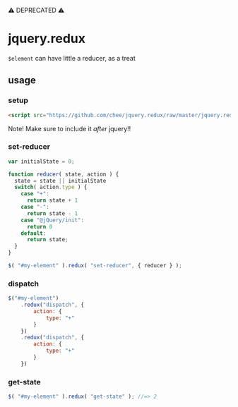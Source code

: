 ⚠ DEPRECATED ⚠

# jquery.redux

`$element` can have little a reducer, as a treat

## usage

### setup

```html
<script src="https://github.com/chee/jquery.redux/raw/master/jquery.redux.min.js">
```

Note! Make sure to include it _after_ jquery!!

### set-reducer

```js
var initialState = 0;

function reducer( state, action ) {
  state = state || initialState
  switch( action.type ) {
    case "+":
      return state + 1
    case "-":
      return state - 1
    case "@jQuery/init":
      return 0
    default:
      return state;
  }
}

$( "#my-element" ).redux( "set-reducer", { reducer } );
```

### dispatch
```js
$("#my-element")
    .redux("dispatch", {
	    action: {
		    type: "+"
	    }
	})
    .redux("dispatch", {
	    action: {
		    type: "+"
	    }
	})
```

### get-state

```js
$( "#my-element" ).redux( "get-state" ); //=> 2
```
